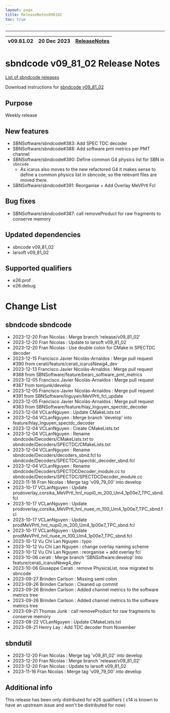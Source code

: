```yaml
---
layout: page
title: ReleaseNotes098102
toc: true
---
```


-----------------------------------------------------------------------------
| v09.81.02 | 20 Dec 2023 | [ReleaseNotes](ReleaseNotes098102.html) |
| --- | --- | --- |



sbndcode v09_81_02 Release Notes
=======================================================================================

[List of sbndcode releases](List_of_SBND_code_releases.html)

Download instructions for [sbndcode v09_81_02](http://scisoft.fnal.gov/scisoft/bundles/sbnd/v09_81_02/sbndcode-v09_81_02.html)

Purpose
---------------------------------------------------
Weekly release

New features
---------------------------------------------------
*  SBNSoftware/sbndcode#383: Add SPEC TDC decoder
*  SBNSoftware/sbndcode#388: Add software pmt metrics per PMT channel
*  SBNSoftware/sbndcode#390: Define common G4 physics list for SBN in `sbncode`
    - As icarus also moves to the new refactored G4 it makes sense to define a common physics list in sbncode, so the relevant files are moved there.
*  SBNSoftware/sbndcode#391: Reorganise + Add Overlay MeVPrtl Fcl

Bug fixes
---------------------------------------------------
* SBNSoftware/sbndcode#387: call removeProduct for raw fragments to conserve memory

Updated dependencies
---------------------------------------------------
* sbncode v09_81_02
* larsoft v09_81_02

Supported qualifiers
---------------------------------------------------
* e26:prof
* e26:debug
  

Change List
==========================================

sbndcode sbndcode
---------------------------------------------------

* 2023-12-20  Fran Nicolas : Merge branch 'release/v09_81_02'
* 2023-12-20  Fran Nicolas : Update to larsoft v09_81_02
* 2023-12-20  Fran Nicolas : Use double colon for CMake in SPECTDC decoder
* 2023-12-15  Francisco Javier Nicolás-Arnaldos : Merge pull request #390 from cerati/feature/cerati_icarusNewg4_dev
* 2023-12-13  Francisco Javier Nicolás-Arnaldos : Merge pull request #388 from SBNSoftware/feature/bearc_software_pmt_metrics
* 2023-12-05  Francisco Javier Nicolás-Arnaldos : Merge pull request #387 from tomjunk/develop
* 2023-12-05  Francisco Javier Nicolás-Arnaldos : Merge pull request #391 from SBNSoftware/lnguyen/MeVPrtl_fcl_update
* 2023-12-05  Francisco Javier Nicolás-Arnaldos : Merge pull request #383 from SBNSoftware/feature/hlay_lnguyen_spectdc_decoder
* 2023-12-04  VCLanNguyen : Update CMakeLists.txt
* 2023-12-04  VCLanNguyen : Merge branch 'develop' into feature/hlay_lnguyen_spectdc_decoder
* 2023-12-04  VCLanNguyen : Create  CMakeLists.txt
* 2023-12-04  VCLanNguyen : Rename sbndcode/Decoders/CMakeLists.txt to sbndcode/Decoders/SPECTDC/CMakeLists.txt
* 2023-12-04  VCLanNguyen : Rename sbndcode/Decoders/decoders_sbnd.fcl to sbndcode/Decoders/SPECTDC/spectdc_decoder_sbnd.fcl
* 2023-12-04  VCLanNguyen : Rename sbndcode/Decoders/SPECTDCDecoder_module.cc to sbndcode/Decoders/SPECTDC/SPECTDCDecoder_module.cc
* 2023-11-16  Fran Nicolas : Merge tag 'v09_79_00' into develop
* 2023-10-17  VCLanNguyen : Update prodoverlay_corsika_MeVPrtl_hnl_nupi0_m_200_Um4_1p00e7_TPC_sbnd.fcl
* 2023-10-17  VCLanNguyen : Update prodoverlay_corsika_MeVPrtl_hnl_nuee_m_100_Um4_1p00e7_TPC_sbnd.fcl
* 2023-10-17  VCLanNguyen : Update prodMeVPrtl_hnl_nupi0_m_200_Um4_1p00e7_TPC_sbnd.fcl
* 2023-10-17  VCLanNguyen : Update prodMeVPrtl_hnl_nuee_m_100_Um4_1p00e7_TPC_sbnd.fcl
* 2023-10-12  Vu Chi Lan Nguyen : typo
* 2023-10-12  Vu Chi Lan Nguyen : change overlay naming scheme
* 2023-10-12  Vu Chi Lan Nguyen : reorganise + add overlay fcl
* 2023-10-06  cerati : Merge branch 'SBNSoftware:develop' into feature/cerati_icarusNewg4_dev
* 2023-10-06  Giuseppe Cerati : remove PhysicsList, now migrated to sbncode
* 2023-09-27  Brinden Carlson : Missing semi colon
* 2023-09-26  Brinden Carlson : Cleaned up commit
* 2023-09-26  Brinden Carlson : Added channel metrics to the software metrics tree
* 2023-09-26  Brinden Carlson : Added channel metrics to the software metrics tree
* 2023-09-21  Thomas Junk : call removeProduct for raw fragments to conserve memory
* 2023-08-22  VCLanNguyen : Update CMakeLists.txt
* 2023-08-21  Henry Lay : Add TDC decoder from November

sbndutil
---------------------------------------------------

* 2023-12-20  Fran Nicolas : Merge tag 'v09_81_02' into develop
* 2023-12-20  Fran Nicolas : Merge branch 'release/v09_81_02'
* 2023-12-20  Fran Nicolas : Update to larsoft v09_81_02
* 2023-11-16  Fran Nicolas : Merge tag 'v09_79_00' into develop

Additional info
---------------------------------------------------
This release has been only distributed for e26 qualifiers ( c14 is known to have an upstream issue and won't be distributed for now)
